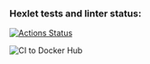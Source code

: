 ### Hexlet tests and linter status:
[![Actions Status](https://github.com/ivanmakovetskiy/devops-for-programmers-project-74/actions/workflows/hexlet-check.yml/badge.svg)](https://github.com/ivanmakovetskiy/devops-for-programmers-project-74/actions)

![CI to Docker Hub](https://github.com/ivanmakovetskiy/devops-for-programmers-project-74/actions/workflows/push.yml/badge.svg)

